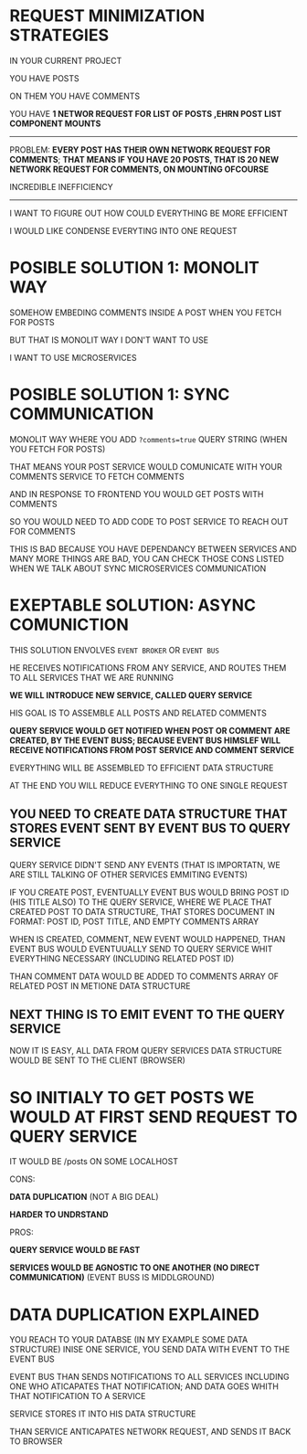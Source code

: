 # REQUEST MINIMIZATION STRATEGIES

IN YOUR CURRENT PROJECT

YOU HAVE POSTS

ON THEM YOU HAVE COMMENTS

YOU HAVE **1 NETWOR REQUEST FOR LIST OF POSTS ,EHRN POST LIST COMPONENT MOUNTS**

***

PROBLEM: **EVERY POST HAS THEIR OWN NETWORK REQUEST FOR COMMENTS**; **THAT MEANS IF YOU HAVE 20 POSTS, THAT IS 20 NEW NETWORK REQUEST FOR COMMENTS, ON MOUNTING OFCOURSE**

INCREDIBLE INEFFICIENCY

***

I WANT TO FIGURE OUT HOW COULD EVERYTHING BE MORE EFFICIENT

I WOULD LIKE CONDENSE EVERYTING INTO ONE REQUEST

# POSIBLE SOLUTION 1: MONOLIT WAY

SOMEHOW EMBEDING COMMENTS INSIDE A POST WHEN YOU FETCH FOR POSTS

BUT THAT IS MONOLIT WAY I DON'T WANT TO USE

I WANT TO USE MICROSERVICES

# POSIBLE SOLUTION 1: SYNC COMMUNICATION

MONOLIT WAY WHERE YOU ADD `?comments=true` QUERY STRING (WHEN YOU FETCH FOR POSTS)

THAT MEANS YOUR POST SERVICE WOULD COMUNICATE WITH YOUR COMMENTS SERVICE TO FETCH COMMENTS

AND IN RESPONSE TO FRONTEND YOU WOULD GET POSTS WITH COMMENTS

SO YOU WOULD NEED TO ADD CODE TO POST SERVICE TO REACH OUT FOR COMMENTS

THIS IS BAD BECAUSE YOU HAVE DEPENDANCY BETWEEN SERVICES AND MANY MORE THINGS ARE BAD, YOU CAN CHECK THOSE CONS LISTED WHEN WE TALK ABOUT SYNC MICROSERVICES COMMUNICATION

# EXEPTABLE SOLUTION: ASYNC COMUNICTION

THIS SOLUTION ENVOLVES `EVENT BROKER` OR `EVENT BUS`

HE RECEIVES NOTIFICATIONS FROM ANY SERVICE, AND ROUTES THEM TO ALL SERVICES THAT WE ARE RUNNING

**WE WILL INTRODUCE NEW SERVICE, CALLED QUERY SERVICE**

HIS GOAL IS TO ASSEMBLE ALL POSTS AND RELATED COMMENTS

**QUERY SERVICE WOULD GET NOTIFIED WHEN POST OR COMMENT ARE CREATED, BY THE EVENT BUSS; BECAUSE EVENT BUS HIMSLEF WILL RECEIVE NOTIFICATIONS FROM POST SERVICE AND COMMENT SERVICE**

EVERYTHING WILL BE ASSEMBLED TO EFFICIENT DATA STRUCTURE

AT THE END YOU WILL REDUCE EVERYTHING TO ONE SINGLE REQUEST

## YOU NEED TO CREATE DATA STRUCTURE THAT STORES EVENT SENT BY EVENT BUS TO QUERY SERVICE

QUERY SERVICE DIDN'T SEND ANY EVENTS (THAT IS IMPORTATN, WE ARE STILL TALKING OF OTHER SERVICES EMMITING EVENTS)

IF YOU CREATE POST, EVENTUALLY EVENT BUS WOULD BRING POST ID (HIS TITLE ALSO) TO THE QUERY SERVICE, WHERE WE PLACE THAT CREATED POST TO DATA STRUCTURE, THAT STORES DOCUMENT IN FORMAT: POST ID, POST TITLE, AND EMPTY COMMENTS ARRAY

WHEN IS CREATED, COMMENT, NEW EVENT WOULD HAPPENED, THAN EVENT BUS WOULD EVENTUUALLY SEND TO QUERY SERVICE WHIT EVERYTHING NECESSARY (INCLUDING RELATED POST ID)

THAN COMMENT DATA WOULD BE ADDED TO COMMENTS ARRAY OF RELATED POST IN METIONE DATA STRUCTURE

## NEXT THING IS TO EMIT EVENT TO THE QUERY SERVICE

NOW IT IS EASY, ALL DATA FROM QUERY SERVICES DATA STRUCTURE WOULD BE SENT TO THE CLIENT (BROWSER)

# SO INITIALY TO GET POSTS WE WOULD AT FIRST SEND REQUEST TO QUERY SERVICE

IT WOULD BE /posts ON SOME LOCALHOST

CONS:

**DATA DUPLICATION** (NOT A BIG DEAL)

**HARDER TO UNDRSTAND**

PROS:

**QUERY SERVICE WOULD BE FAST**

**SERVICES WOULD BE AGNOSTIC TO ONE ANOTHER (NO DIRECT COMMUNICATION)** (EVENT BUSS IS MIDDLGROUND)

# DATA DUPLICATION EXPLAINED

YOU REACH TO YOUR DATABSE (IN MY EXAMPLE SOME DATA STRUCTURE) INISE ONE SERVICE, YOU SEND DATA WITH EVENT TO THE EVENT BUS

EVENT BUS THAN SENDS NOTIFICATIONS TO ALL SERVICES INCLUDING ONE WHO ATICAPATES THAT NOTIFICATION; AND DATA GOES WHITH THAT NOTIFICATION TO A SERVICE

SERVICE STORES IT INTO HIS DATA STRUCTURE

THAN SERVICE ANTICAPATES NETWORK REQUEST, AND SENDS IT BACK TO BROWSER


